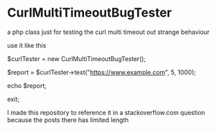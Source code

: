 # CurlMultiTimeoutBugTester
a php class just for testing the curl multi timeout out strange behaviour

use it like this

$curlTester = new CurlMultiTimeoutBugTester();

$report = $curlTester->test("https://www.example.com", 5, 1000);    

echo $report;

exit;

I made this repository to reference it in a stackoverflow.com question because the posts there has limited length
